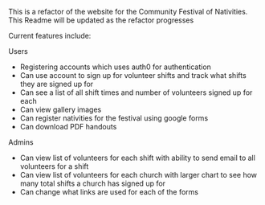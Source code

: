 This is a refactor of the website for the Community Festival of Nativities.
This Readme will be updated as the refactor progresses

Current features include:

Users

- Registering accounts which uses auth0 for authentication
- Can use account to sign up for volunteer shifts and track what shifts they are signed up for
- Can see a list of all shift times and number of volunteers signed up for each
- Can view gallery images
- Can register nativities for the festival using google forms
- Can download PDF handouts

Admins

- Can view list of volunteers for each shift with ability to send email to all volunteers for a shift
- Can view list of volunteers for each church with larger chart to see how many total shifts a church has signed up for
- Can change what links are used for each of the forms
